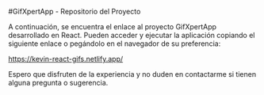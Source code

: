 #GifXpertApp - Repositorio del Proyecto

A continuación, se encuentra el enlace al proyecto GifXpertApp desarrollado en React. Pueden acceder y ejecutar la aplicación copiando el siguiente enlace o pegándolo en el navegador de su preferencia:

https://kevin-react-gifs.netlify.app/

Espero que disfruten de la experiencia y no duden en contactarme si tienen alguna pregunta o sugerencia.